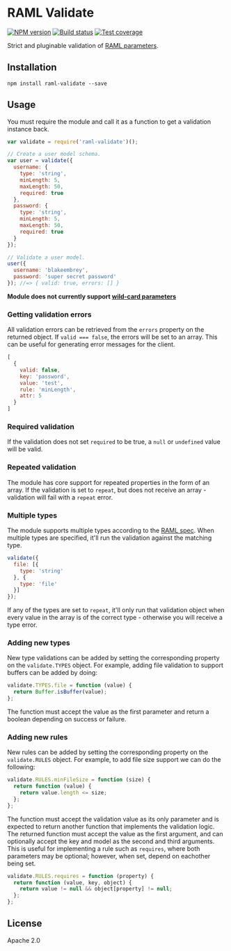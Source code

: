 # RAML Validate

[![NPM version][npm-image]][npm-url]
[![Build status][travis-image]][travis-url]
[![Test coverage][coveralls-image]][coveralls-url]

Strict and pluginable validation of [RAML parameters](https://github.com/raml-org/raml-spec/blob/master/raml-0.8.md#named-parameters).

## Installation

```shell
npm install raml-validate --save
```

## Usage

You must require the module and call it as a function to get a validation instance back.

```javascript
var validate = require('raml-validate')();

// Create a user model schema.
var user = validate({
  username: {
    type: 'string',
    minLength: 5,
    maxLength: 50,
    required: true
  },
  password: {
    type: 'string',
    minLength: 5,
    maxLength: 50,
    required: true
  }
});

// Validate a user model.
user({
  username: 'blakeembrey',
  password: 'super secret password'
}); //=> { valid: true, errors: [] }
```

**Module does not currently support [wild-card parameters](https://github.com/raml-org/raml-spec/blob/master/raml-0.8.md#headers)**

### Getting validation errors

All validation errors can be retrieved from the `errors` property on the returned object. If `valid === false`, the errors will be set to an array. This can be useful for generating error messages for the client.

```javascript
[
  {
    valid: false,
    key: 'password',
    value: 'test',
    rule: 'minLength',
    attr: 5
  }
]
```

### Required validation

If the validation does not set `required` to be true, a `null` or `undefined` value will be valid.

### Repeated validation

The module has core support for repeated properties in the form of an array. If the validation is set to `repeat`, but does not receive an array - validation will fail with a `repeat` error.

### Multiple types

The module supports multiple types according to the [RAML spec](https://github.com/raml-org/raml-spec/blob/master/raml-0.8.md#named-parameters-with-multiple-types). When multiple types are specified, it'll run the validation against the matching type.

```javascript
validate({
  file: [{
    type: 'string'
  }, {
    type: 'file'
  }]
});
```

If any of the types are set to `repeat`, it'll only run that validation object when every value in the array is of the correct type - otherwise you will receive a type error.

### Adding new types

New type validations can be added by setting the corresponding property on the `validate.TYPES` object. For example, adding file validation to support buffers can be added by doing:

```javascript
validate.TYPES.file = function (value) {
  return Buffer.isBuffer(value);
};
```

The function must accept the value as the first parameter and return a boolean depending on success or failure.

### Adding new rules

New rules can be added by setting the corresponding property on the `validate.RULES` object. For example, to add file size support we can do the following:

```javascript
validate.RULES.minFileSize = function (size) {
  return function (value) {
    return value.length <= size;
  };
};
```

The function must accept the validation value as its only parameter and is expected to return another function that implements the validation logic. The returned function must accept the value as the first argument, and can optionally accept the key and model as the second and third arguments. This is useful for implementing a rule such as `requires`, where both parameters may be optional; however, when set, depend on eachother being set.

```javascript
validate.RULES.requires = function (property) {
  return function (value, key, object) {
    return value != null && object[property] != null;
  };
};
```

## License

Apache 2.0

[npm-image]: https://img.shields.io/npm/v/raml-validate.svg?style=flat
[npm-url]: https://npmjs.org/package/raml-validate
[travis-image]: https://img.shields.io/travis/mulesoft/node-raml-validate.svg?style=flat
[travis-url]: https://travis-ci.org/mulesoft/node-raml-validate
[coveralls-image]: https://img.shields.io/coveralls/mulesoft/node-raml-validate.svg?style=flat
[coveralls-url]: https://coveralls.io/r/mulesoft/node-raml-validate?branch=master
